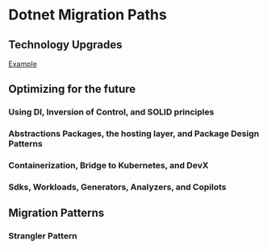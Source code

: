 # Dotnet Migration Paths

## Technology Upgrades

[Example](https://learn.microsoft.com/en-us/dotnet/architecture/modernize-desktop/example-migration)

## Optimizing for the future

### Using DI, Inversion of Control, and SOLID principles

### Abstractions Packages, the hosting layer, and Package Design Patterns

### Containerization, Bridge to Kubernetes, and DevX

### Sdks, Workloads, Generators, Analyzers, and Copilots

## Migration Patterns

### Strangler Pattern
